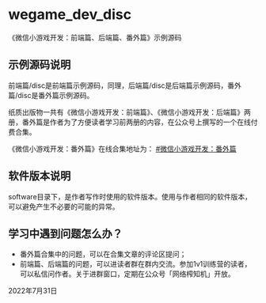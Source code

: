 # wegame_dev_disc
《微信小游戏开发：前端篇、后端篇、番外篇》示例源码

## 示例源码说明

前端篇/disc是前端篇示例源码，同理，后端篇/disc是后端篇示例源码，番外篇/disc是番外篇示例源码。

纸质出版物一共有《微信小游戏开发：前端篇》、《微信小游戏开发：后端篇》两册，番外篇是作者为了方便读者学习前两册的内容，在公众号上撰写的一个在线付费合集。

《微信小游戏开发：番外篇》在线合集地址为：
[#微信小游戏开发：番外篇](https://mp.weixin.qq.com/mp/appmsgalbum?__biz=MzAwODIzMzU3Mw==&action=getalbum&album_id=2500506676496744451#wechat_redirect)

## 软件版本说明

software目录下，是作者写作时使用的软件版本。使用与作者相同的软件版本，可以避免产生不必要的可能的异常。

## 学习中遇到问题怎么办？

- 番外篇合集中的问题，可以在合集文章的评论区提问；
- 前端篇、后端篇的问题，可以进读者群在群内交流。参加1v1训练营的读者，可以私信问作者。关于进群窗口，定期在公众号「网络榨知机」开放。

2022年7月31日
